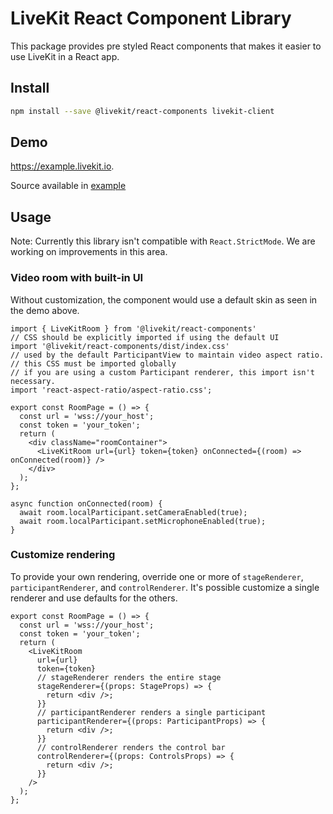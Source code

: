 # LiveKit React Component Library

This package provides pre styled React components that makes it easier to use LiveKit in a React app.

## Install

```bash
npm install --save @livekit/react-components livekit-client
```

## Demo

https://example.livekit.io.

Source available in [example](example/)

## Usage

Note: Currently this library isn't compatible with `React.StrictMode`. We are working on improvements in this area.

### Video room with built-in UI

Without customization, the component would use a default skin as seen in the demo above.

```tsx
import { LiveKitRoom } from '@livekit/react-components'
// CSS should be explicitly imported if using the default UI
import '@livekit/react-components/dist/index.css'
// used by the default ParticipantView to maintain video aspect ratio.
// this CSS must be imported globally
// if you are using a custom Participant renderer, this import isn't necessary.
import 'react-aspect-ratio/aspect-ratio.css';

export const RoomPage = () => {
  const url = 'wss://your_host';
  const token = 'your_token';
  return (
    <div className="roomContainer">
      <LiveKitRoom url={url} token={token} onConnected={(room) => onConnected(room)} />
    </div>
  );
};

async function onConnected(room) {
  await room.localParticipant.setCameraEnabled(true);
  await room.localParticipant.setMicrophoneEnabled(true);
}
```

### Customize rendering

To provide your own rendering, override one or more of `stageRenderer`, `participantRenderer`, and `controlRenderer`. It's possible customize a single renderer and use defaults for the others.

```tsx
export const RoomPage = () => {
  const url = 'wss://your_host';
  const token = 'your_token';
  return (
    <LiveKitRoom
      url={url}
      token={token}
      // stageRenderer renders the entire stage
      stageRenderer={(props: StageProps) => {
        return <div />;
      }}
      // participantRenderer renders a single participant
      participantRenderer={(props: ParticipantProps) => {
        return <div />;
      }}
      // controlRenderer renders the control bar
      controlRenderer={(props: ControlsProps) => {
        return <div />;
      }}
    />
  );
};
```

